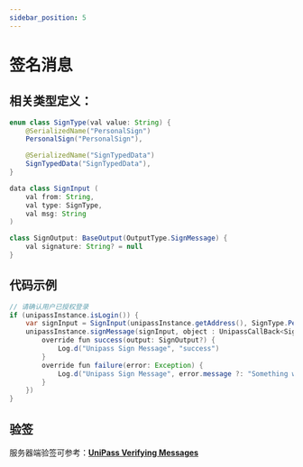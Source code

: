 ```yaml
---
sidebar_position: 5
---
```


# 签名消息

## 相关类型定义：

```java
enum class SignType(val value: String) {
    @SerializedName("PersonalSign")
    PersonalSign("PersonalSign"),

    @SerializedName("SignTypedData")
    SignTypedData("SignTypedData"),
}

data class SignInput (
    val from: String,
    val type: SignType,
    val msg: String
)

class SignOutput: BaseOutput(OutputType.SignMessage) {
    val signature: String? = null
}
```

## 代码示例

```java
// 请确认用户已授权登录
if (unipassInstance.isLogin()) {
    var signInput = SignInput(unipassInstance.getAddress(), SignType.PersonalSign, "message to be signed")
    unipassInstance.signMessage(signInput, object : UnipassCallBack<SignOutput> {
        override fun success(output: SignOutput?) {
            Log.d("Unipass Sign Message", "success")
        }
        override fun failure(error: Exception) {
            Log.d("Unipass Sign Message", error.message ?: "Something went wrong")
        }
    })
}
```

## 验签

服务器端验签可参考：[**UniPass Verifying Messages**](../verifying-messages/01-unipass-verifying-messages.mdx)